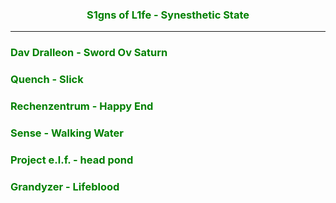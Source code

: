 ### <center><a href="https://www.youtube.com/watch?v=QMV3A65PTG0" style="color: green; text-decoration: none;">S1gns of L1fe - Synesthetic State</a></center>
---
### <a href="https://www.youtube.com/watch?v=HhmHj1Wn5s4" style="color: green; text-decoration: none;">Dav Dralleon - Sword Ov Saturn</a>

### <a href="https://www.youtube.com/watch?v=Q13-FiOJvFk" style="color: green; text-decoration: none;">Quench - Slick</a>

### <a href="https://www.youtube.com/watch?v=Jydilwi-ric" style="color: green; text-decoration: none;">Rechenzentrum - Happy End</a>

### <a href="https://www.youtube.com/watch?v=w9sSkEWbopA" style="color: green; text-decoration: none;">Sense - Walking Water</a>

### <a href="https://www.youtube.com/watch?v=YGCLUFllkjw" style="color: green; text-decoration: none;">Project e.l.f. - head pond</a>

### <a href="https://www.youtube.com/watch?v=yH1kp0A_LzQ" style="color: green; text-decoration: none;">Grandyzer - Lifeblood</a>